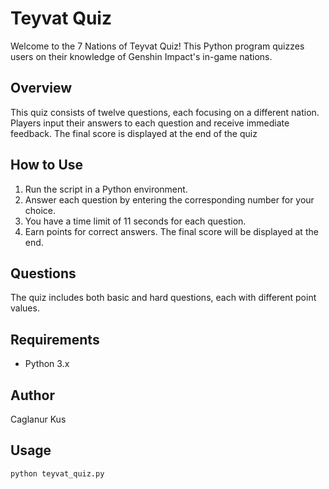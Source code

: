 # Teyvat Quiz

Welcome to the 7 Nations of Teyvat Quiz! This Python program quizzes users on their knowledge of Genshin Impact's in-game nations.

## Overview

This quiz consists of twelve questions, each focusing on a different nation. Players input their answers to each question and receive immediate feedback. The final score is displayed at the end of the quiz

## How to Use

1. Run the script in a Python environment.
2. Answer each question by entering the corresponding number for your choice.
3. You have a time limit of 11 seconds for each question.
4. Earn points for correct answers. The final score will be displayed at the end.

## Questions

The quiz includes both basic and hard questions, each with different point values.

## Requirements

- Python 3.x
  
## Author

Caglanur Kus

## Usage

```bash
python teyvat_quiz.py
